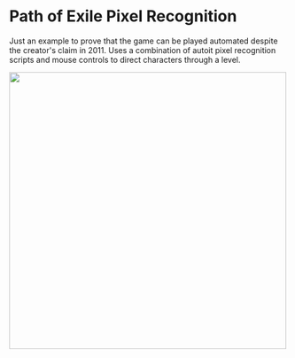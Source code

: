 # Path of Exile Pixel Recognition

Just an example to prove that the game can be played automated despite the creator's claim in 2011.
Uses a combination of autoit pixel recognition scripts and mouse controls to direct characters through a level.

<img src="http://gamerssphere.com/wp-content/uploads/2013/11/2013-11-13_00022-810x400.jpg" width=500>
